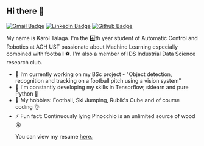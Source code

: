 ## Hi there 👋
[![Gmail Badge](https://img.shields.io/badge/-karol.talaga10@gmail.com-c14438?style=flat&logo=Gmail&logoColor=white&link=mailto:karol.talaga10@gmail.com)](mailto:karol.talaga10@gmail.com) 
[![Linkedin Badge](https://img.shields.io/badge/-KarolTalaga10-0072b1?style=flat&logo=Linkedin&logoColor=white&link=https://www.linkedin.com/in/KarolTalaga10/)](https://www.linkedin.com/in/KarolTalaga10/) [![Github Badge](https://img.shields.io/badge/-KarolTalaga10-grey?style=flat&logo=github&logoColor=white&link=https://github.com/KarolTalaga10/)](https://www.github.com/KarolTalaga10/)  <p align='left'>
My name is Karol Talaga. I'm the :four:th year student of Automatic Control and Robotics at AGH UST passionate about Machine Learning especially combined with football ⚽.
I'm also a member of IDS Industrial Data Science research club. 
- 🌱 I’m currently working on my BSc project - "Object detection, recognition and tracking on a football pitch using a vision system"
- :muscle: I'm constantly developing my skills in Tensorflow, sklearn and pure Python :snake:
- :dart: My hobbies: Football, Ski Jumping, Rubik's Cube and of course coding :ok_hand:
- ⚡ Fun fact: Continuously lying Pinocchio is an unlimited source of wood 😜</p><p align='left'> You can view my resume <a href='https://drive.google.com/file/d/11lVvdHauI5fUPpdn57g8Dr3ZzghcpYj7/view?usp=sharing ' target=_blank><u>here</u>.</a></p>


